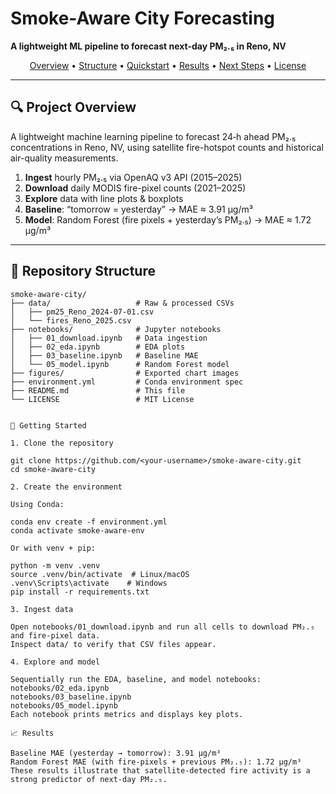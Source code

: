 <p align="center">
  <!-- Optional: include a project logo here -->
  <!-- <img src="./figures/logo.png" alt="Logo" width="120"/> -->
  <h1>Smoke-Aware City Forecasting</h1>
  <strong>A lightweight ML pipeline to forecast next-day PM₂.₅ in Reno, NV</strong>
</p>

<p align="center">
  <a href="#-project-overview">Overview</a> •
  <a href="#-repository-structure">Structure</a> •
  <a href="#%EF%B8%8F-quickstart">Quickstart</a> •
  <a href="#%F0%9F%93%88-results">Results</a> •
  <a href="#%F0%9F%94%A7-next-steps">Next Steps</a> •
  <a href="#%F0%9F%93%84-license">License</a>
</p>

---

## 🔍 Project Overview

A lightweight machine learning pipeline to forecast 24‑h ahead PM₂.₅ concentrations in Reno, NV, 
using satellite fire-hotspot counts and historical air-quality measurements.

1. **Ingest** hourly PM₂.₅ via OpenAQ v3 API (2015–2025)  
2. **Download** daily MODIS fire-pixel counts (2021–2025)  
3. **Explore** data with line plots & boxplots  
4. **Baseline**: “tomorrow = yesterday” → MAE ≈ 3.91 µg/m³  
5. **Model**: Random Forest (fire pixels + yesterday’s PM₂.₅) → MAE ≈ 1.72 µg/m³  

---

## 📂 Repository Structure

```text
smoke-aware-city/
├── data/                   # Raw & processed CSVs
│   ├── pm25_Reno_2024-07-01.csv
│   └── fires_Reno_2025.csv
├── notebooks/              # Jupyter notebooks
│   ├── 01_download.ipynb   # Data ingestion
│   ├── 02_eda.ipynb        # EDA plots
│   ├── 03_baseline.ipynb   # Baseline MAE
│   └── 05_model.ipynb      # Random Forest model
├── figures/                # Exported chart images
├── environment.yml         # Conda environment spec
├── README.md               # This file
└── LICENSE                 # MIT License


🚀 Getting Started

1. Clone the repository

git clone https://github.com/<your-username>/smoke-aware-city.git
cd smoke-aware-city

2. Create the environment

Using Conda:

conda env create -f environment.yml
conda activate smoke-aware-env

Or with venv + pip:

python -m venv .venv
source .venv/bin/activate  # Linux/macOS
.venv\Scripts\activate    # Windows
pip install -r requirements.txt

3. Ingest data

Open notebooks/01_download.ipynb and run all cells to download PM₂.₅ and fire-pixel data.
Inspect data/ to verify that CSV files appear.

4. Explore and model

Sequentially run the EDA, baseline, and model notebooks:
notebooks/02_eda.ipynb
notebooks/03_baseline.ipynb
notebooks/05_model.ipynb
Each notebook prints metrics and displays key plots.

📈 Results

Baseline MAE (yesterday → tomorrow): 3.91 µg/m³
Random Forest MAE (with fire-pixels + previous PM₂.₅): 1.72 µg/m³
These results illustrate that satellite-detected fire activity is a strong predictor of next-day PM₂.₅.
